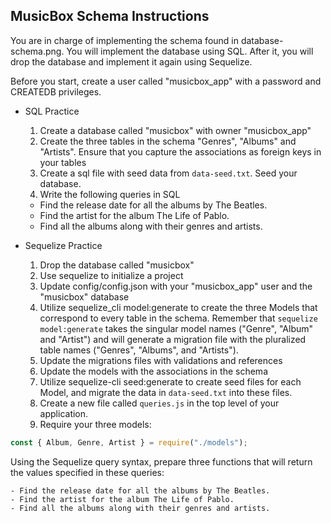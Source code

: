 ## MusicBox Schema Instructions

You are in charge of implementing the schema found in database-schema.png. You will implement the database using SQL. After it, you will drop the database and implement it again using Sequelize.

Before you start, create a user called "musicbox_app" with a password and CREATEDB privileges.

- SQL Practice

  1.  Create a database called "musicbox" with owner "musicbox_app"
  2.  Create the three tables in the schema "Genres", "Albums" and "Artists". Ensure that you capture the associations as foreign keys in your tables
  3.  Create a sql file with seed data from `data-seed.txt`. Seed your database.
  4.  Write the following queries in SQL

  - Find the release date for all the albums by The Beatles.
  - Find the artist for the album The Life of Pablo.
  - Find all the albums along with their genres and artists.

- Sequelize Practice
  1.  Drop the database called "musicbox"
  2.  Use sequelize to initialize a project
  3.  Update config/config.json with your "musicbox_app" user and the "musicbox" database
  4.  Utilize sequelize_cli model:generate to create the three Models that correspond to every table in the schema. Remember that `sequelize model:generate` takes the singular model names ("Genre", "Album" and "Artist") and will generate a migration file with the pluralized table names ("Genres", "Albums", and "Artists").
  5.  Update the migrations files with validations and references
  6.  Update the models with the associations in the schema
  7.  Utilize sequelize-cli seed:generate to create seed files for each Model, and migrate the data in `data-seed.txt` into these files.
  8.  Create a new file called `queries.js` in the top level of your application.
  9.  Require your three models:

```js
const { Album, Genre, Artist } = require("./models");
```

Using the Sequelize query syntax, prepare three functions that will return the values specified in these queries:

    - Find the release date for all the albums by The Beatles.
    - Find the artist for the album The Life of Pablo.
    - Find all the albums along with their genres and artists.
